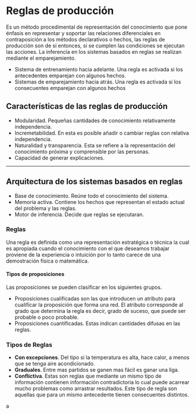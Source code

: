 # Reglas de producción
Es un método procedimental de representación del conocimiento que pone énfasis en representar y soportar las relaciones diferenciales en contraposición a los métodos declarativos o hechos, las reglas de producción son de si entonces, si se cumplen las condiciones se ejecutan las acciones.
La inferencia en los sistemas basados en reglas se realizan mediante el emparejamiento.
- Sistema de entrenamiento hacia adelante. Una regla es activada si los antecedentes emparejan con algunos hechos.
- Sistemas de emparejamiento hacia atrás. Una regla es activada si los consecuentes emparejan con algunos hechos

## Características de las reglas de producción
- Modularidad. Pequeñas cantidades de conocimiento relativamente independencia.
- Incremetabilidad. En esta es posible añadir o cambiar reglas con relativa independencia.
- Naturalidad y transparencia. Esta se refiere a la representación del conocimiento próxima y comprensible por las personas.
- Capacidad de generar explicaciones.

---

## Arquitectura de los sistemas basados en reglas
- Base de conocimiento. Reúne todo el conocimiento del sistema.
- Memoria activa. Contiene los hechos que representan el estado actual del problema y las reglas.
- Motor de inferencia. Decide que reglas se ejecutaran.

### Reglas
Una regla es definida como una representación estratégica o técnica la cual es apropiada cuando el conocimiento con el que deseamos trabajar proviene de la experiencia o intuición por lo tanto carece de una demostración física o matemática.

#### Tipos de proposiciones
Las proposiciones se pueden clasificar en los siguientes grupos.
- Proposiciones cualificadas son las que introducen un atributo para cualificar la proposición que forma una red. El atributo corresponde al grado que determina la regla es decir, grado de suceso, que puede ser probable o poco probable.
- Proposiciones cuantificadas. Estas indican cantidades difusas en las reglas.

### Tipos de Reglas
- **Con excepciones**. Del tipo si la temperatura es alta, hace calor, a menos que se tenga aire acondicionado.
- **Graduales**. Entre mas partidos se ganen mas fácil es ganar una liga.
- **Conflictiva**. Estas son reglas que mediante un mismo tipo de información contienen información contradictoria lo cual puede acarrear mucho problemas como arrastrar resultados. Este tipo de regla son aquellas que para un mismo antecedente tienen consecuentes distintos.

a